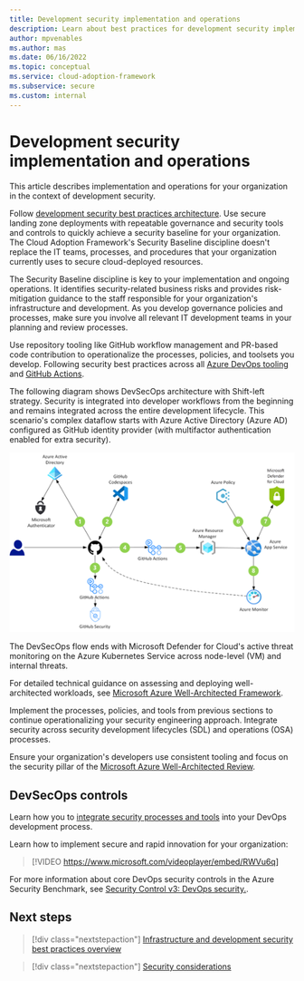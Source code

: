 ```yaml
---
title: Development security implementation and operations
description: Learn about best practices for development security implementation and operations.
author: mpvenables
ms.author: mas
ms.date: 06/16/2022
ms.topic: conceptual
ms.service: cloud-adoption-framework
ms.subservice: secure
ms.custom: internal
---
```


# Development security implementation and operations

This article describes implementation and operations for your organization in the context of development security.

Follow [development security best practices architecture](security-best-practices-introduction.md). Use secure landing zone deployments with repeatable governance and security tools and controls to quickly achieve a security baseline for your organization. The Cloud Adoption Framework's Security Baseline discipline doesn't replace the IT teams, processes, and procedures that your organization currently uses to secure cloud-deployed resources.

The Security Baseline discipline is key to your implementation and ongoing operations. It identifies security-related business risks and provides risk-mitigation guidance to the staff responsible for your organization's infrastructure and development. As you develop governance policies and processes, make sure you involve all relevant IT development teams in your planning and review processes.

Use repository tooling like GitHub workflow management and PR-based code contribution to operationalize the processes, policies, and toolsets you develop. Following security best practices across all [Azure DevOps tooling](/azure/devops/) and [GitHub Actions](https://github.com/marketplace?type=actions).

The following diagram shows DevSecOps architecture with Shift-left strategy. Security is integrated into developer workflows from the beginning and remains integrated across the entire development lifecycle. This scenario's complex dataflow starts with Azure Active Directory (Azure AD) configured as GitHub identity provider (with multifactor authentication enabled for extra security).

![Diagram of DevSecOps architecture with Shift-left strategy integrating security into developer workflows.](./media/devsecops-integrated-shift-left-security-development-workflow.png)

The DevSecOps flow ends with Microsoft Defender for Cloud's active threat monitoring on the Azure Kubernetes Service across node-level (VM) and internal threats.

For detailed technical guidance on assessing and deploying well-architected workloads, see [Microsoft Azure Well-Architected Framework](/azure/architecture/framework/).

Implement the processes, policies, and tools from previous sections to continue operationalizing your security engineering approach. Integrate security across security development lifecycles (SDL) and operations (OSA) processes.

Ensure your organization's developers use consistent tooling and focus on the security pillar of the [Microsoft Azure Well-Architected Review](/assessments/?id=azure-architecture-review&mode=pre-assessment).

## DevSecOps controls

Learn how you to [integrate security processes and tools](/azure/cloud-adoption-framework/secure/devsecops-controls) into your DevOps development process.

Learn how to implement secure and rapid innovation for your organization:

> [!VIDEO https://www.microsoft.com/videoplayer/embed/RWVu6q]

For more information about core DevOps security controls in the Azure Security Benchmark, see [Security Control v3: DevOps security.](/security/benchmark/azure/security-controls-v3-devops-security).

## Next steps

> [!div class="nextstepaction"]
> [Infrastructure and development security best practices overview](security-best-practices-introduction.md)

> [!div class="nextstepaction"]
> [Security considerations](../strategy/define-security-strategy.md)
